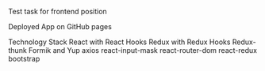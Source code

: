 Test task for frontend position

Deployed App on GitHub pages

Technology Stack
React with React Hooks
Redux with Redux Hooks
Redux-thunk
Formik and Yup
axios
react-input-mask
react-router-dom
react-redux
bootstrap